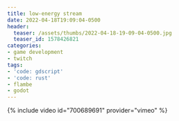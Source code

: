 ```yaml
---
title: low-energy stream
date: 2022-04-18T19:09:04-0500
header:
  teaser: /assets/thumbs/2022-04-18-19-09-04-0500.jpg
  teaser_id: 1578426821
categories:
- game development
- twitch
tags:
- 'code: gdscript'
- 'code: rust'
- flambe
- godot
---
```

{% include video id="700689691" provider="vimeo" %}
